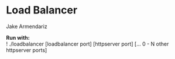 # Load Balancer
Jake Armendariz

**Run with:**<br>
! ./loadbalancer [loadbalancer port] [httpserver port] [... 0 - N other httpserver ports]